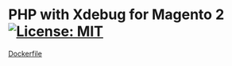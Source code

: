 # PHP with Xdebug for Magento 2 [![License: MIT](https://img.shields.io/badge/License-MIT-blue.svg)](https://opensource.org/licenses/MIT)
[Dockerfile](https://github.com/ajardin/docker-images/blob/master/magento2/php/xdebug/Dockerfile)
